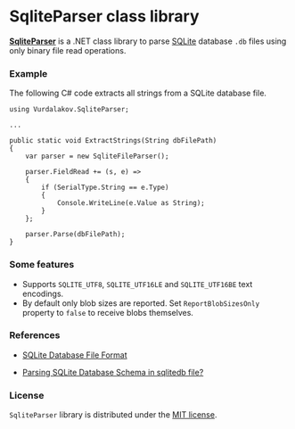 # SqliteParser class library

**[SqliteParser](https://github.com/vurdalakov/sqliteparser)** is a .NET class library to parse [SQLite](https://www.sqlite.org/index.html) database `.db` files using only binary file read operations.

### Example

The following C# code extracts all strings from a SQLite database file.

```
using Vurdalakov.SqliteParser;

...

public static void ExtractStrings(String dbFilePath)
{
    var parser = new SqliteFileParser();

    parser.FieldRead += (s, e) =>
    {
        if (SerialType.String == e.Type)
        {
            Console.WriteLine(e.Value as String);
        }
    };

    parser.Parse(dbFilePath);
}
```

### Some features

* Supports `SQLITE_UTF8`, `SQLITE_UTF16LE` and `SQLITE_UTF16BE` text encodings.
* By default only blob sizes are reported. Set `ReportBlobSizesOnly` property to `false` to receive blobs themselves.

### References

* [SQLite Database File Format](https://sqlite.org/fileformat2.html)

* [Parsing SQLite Database Schema in sqlitedb file?](https://stackoverflow.com/questions/21936528/parsing-sqlite-database-schema-in-sqlitedb-file)

### License

`SqliteParser` library is distributed under the [MIT license](http://opensource.org/licenses/MIT).
